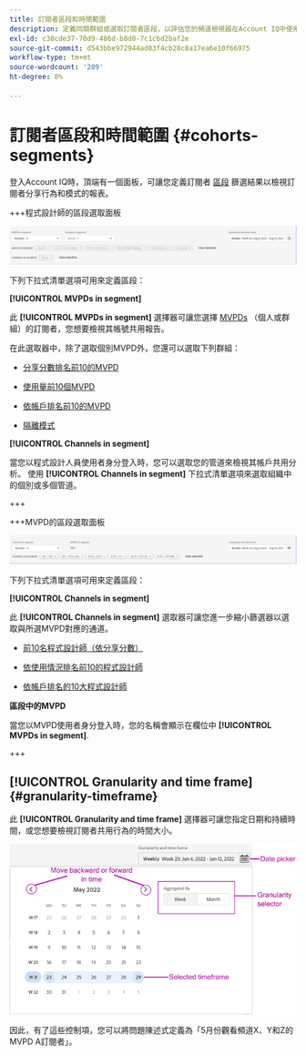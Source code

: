 ```yaml
---
title: 訂閱者區段和時間範圍
description: 定義同類群組或選取訂閱者區段，以評估您的頻道檢視器在Account IQ中使用圖形工具和報表的帳戶共用可能性和模式。
exl-id: c38cde37-70d9-486d-b8d0-7c1cbd2baf2e
source-git-commit: d543bbe972944ad83f4cb28c8a17ea6e10f66975
workflow-type: tm+mt
source-wordcount: '289'
ht-degree: 0%

---
```



# 訂閱者區段和時間範圍 {#cohorts-segments}

登入Account IQ時，頂端有一個面板，可讓您定義訂閱者 [區段](/help/accountiq/product-concepts.md#segment-segmet-def) 篩選結果以檢視訂閱者分享行為和模式的報表。

<!--![](assets/segment-timeframe-panel.png)-->

+++程式設計師的區段選取面板

![](assets/segment-panel-programmer.png)

<!--![](assets/filter-panel.png)-->

下列下拉式清單選項可用來定義區段：

**[!UICONTROL MVPDs in segment]**

此 **[!UICONTROL MVPDs in segment]** 選擇器可讓您選擇 [MVPDs](/help/accountiq/product-concepts.md#mvpd-def) （個人或群組）的訂閱者，您想要檢視其帳號共用報告。

在此選取器中，除了選取個別MVPD外，您還可以選取下列群組：

* [分享分數排名前10的MVPD](/help/accountiq/product-concepts.md#top-mvpds-def)

* [使用量前10個MVPD](/help/accountiq/product-concepts.md#top-mvpds-def)

* [依帳戶排名前10的MVPD](/help/accountiq/product-concepts.md#top-mvpds-def)

* [隔離模式](/help/accountiq/isolation-mode.md)

**[!UICONTROL Channels in segment]**

當您以程式設計人員使用者身分登入時，您可以選取您的管道來檢視其帳戶共用分析。 使用 **[!UICONTROL Channels in segment]** 下拉式清單選項來選取組織中的個別或多個管道。

+++

+++MVPD的區段選取面板

![](assets/segment-panel-mvpd.png)

下列下拉式清單選項可用來定義區段：

**[!UICONTROL Channels in segment]**

此 **[!UICONTROL Channels in segment]** 選取器可讓您進一步縮小篩選器以選取與所選MVPD對應的通道。

* [前10名程式設計師（依分享分數）](/help/accountiq/product-concepts.md#top-mvpds-def)

* [依使用情況排名前10的程式設計師](/help/accountiq/product-concepts.md#top-mvpds-def)

* [依帳戶排名的10大程式設計師](/help/accountiq/product-concepts.md#top-mvpds-def)

**區段中的MVPD**

當您以MVPD使用者身分登入時，您的名稱會顯示在欄位中 **[!UICONTROL MVPDs in segment]**.

+++




<!--For example, you can define your segment as the "subscribers of the MVPD A that watched the channels X, Y, and Z".-->



## [!UICONTROL Granularity and time frame] {#granularity-timeframe}

此 **[!UICONTROL Granularity and time frame]** 選擇器可讓您指定日期和持續時間，或您想要檢視訂閱者共用行為的時間大小。

![[!UICONTROL Granularity and timeframe]](assets/granularity-timeframe-weekwise.png)

因此，有了這些控制項，您可以將問題陳述式定義為「5月份觀看頻道X、Y和Z的MVPD A訂閱者」。

